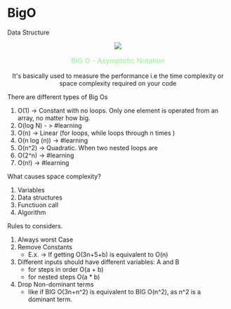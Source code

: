 # BigO
Data Structure
<br>
 <p align="center"> <a href = "https://www.geeksforgeeks.org/analysis-algorithms-big-o-analysis/"> <img src = "https://media.geeksforgeeks.org/wp-content/cdn-uploads/mypic.png"> </p> </a>

<p align="center" style="font-size:16px; color:lightgreen;"> 
BIG O - Asymptotic Notation </p>

<p align="center"> It's basically used to measure the performance i.e the time complexity or space complexity required on your code </p>
 

There are different types of Big Os 

1. O(1) -> Constant with no loops. Only one element is operated from an array, no matter how big.  
2. O(log N) - > #learning
3. O(n) -> Linear (for loops, while loops through n times ) 
4. O(n log (n)) -> #learning
5. O(n^2) -> Quadratic. When two nested loops are
6. O(2^n) -> #learning
7. O(n!) -> #learning

What causes space complexity?


1. Variables
2. Data structures
3. Functiuon call
4. Algorithm

Rules to considers. 

1. Always worst Case
2. Remove Constants
   + E.x. -> If getting O(3n+5+b) is equivalent to O(n)
4. Different inputs should have different variables: A and B 
   + for steps in order O(a + b)
   * for nested steps O(a * b)
5. Drop Non-dominant terms
   + like if BIG O(3n+n^2) is equivalent to BIG O(n^2), as n^2 is a dominant term.
</p>
